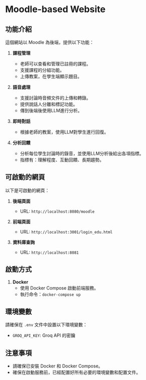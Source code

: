 # Moodle-based Website

## 功能介紹

這個網站以 Moodle 為後端，提供以下功能：

1. **課程管理**
   - 老師可以查看和管理已註冊的課程。
   - 支援課程的分組功能。
   - 上傳教案，在學生端顯示題目。

2. **語音處理**
   - 支援討論時音頻文件的上傳和轉錄。
   - 提供說話人分離和標記功能。
   - 傳到後端後使用LLM進行分析。

3. **即時對話**
   - 根據老師的教案，使用LLM對學生進行回復。

4. **分析回饋**
   - 分析每位學生討論時的錄音，並使用LLM分析後給出各項指標。
   - 指標有：理解程度、互動回饋、長期趨勢。   

## 可啟動的網頁

以下是可啟動的網頁：

1. **後端頁面**
   - URL: `http://localhost:8080/moodle`

2. **前端頁面**
   - URL: `http://localhost:3001/login_edu.html`

3. **資料庫查詢**
   - URL: `http://localhost:8081`


## 啟動方式

1. **Docker**
   - 使用 Docker Compose 啟動前端服務。
   - 執行命令：`docker-compose up`

## 環境變數

請確保在 `.env` 文件中設置以下環境變數：

- `GROQ_API_KEY`: Groq API 的密鑰

## 注意事項

- 請確保已安裝 Docker 和 Docker Compose。
- 確保在啟動服務前，已經配置好所有必要的環境變數和配置文件。